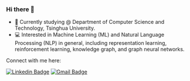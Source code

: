 ### Hi there 👋

- 🚩 Currently studying @ Department of Computer Science and Technology, Tsinghua University.
- 💻 Interested in Machine Learning (ML) and Natural Language Processing (NLP) in general, including representation learning, reinforcement learning, knowledge graph, and graph neural networks.

Connect with me here:

[![Linkedin Badge](https://img.shields.io/badge/-armandotelesfortes-blue?style=social-square&logo=Linkedin&logoColor=white&link=https://www.linkedin.com/in/armandotelesfortes/)](https://www.linkedin.com/in/armandotelesfortes/)
[![Gmail Badge](https://img.shields.io/badge/-fmq22@mails.tsinghua.edu.cn-682278?style=social-square&logo=Gmail&logoColor=white&link=mailto:fmq22@mails.tsinghua.edu.cn)](mailto:fmq22@mails.tsinghua.edu.cn)

<!--
![Github Stats](https://github-readme-stats.vercel.app/api?username=atfortes&count_private=true&show_icons=true&include_all_commits=true)
![Top Langs](https://github-readme-stats.vercel.app/api/top-langs/?username=atfortes&hide=TeX&layout=compact&count_private=true)
![Visitor Badge](https://visitor-badge.laobi.icu/badge?page_id=atfortes.atfortes)
-->
